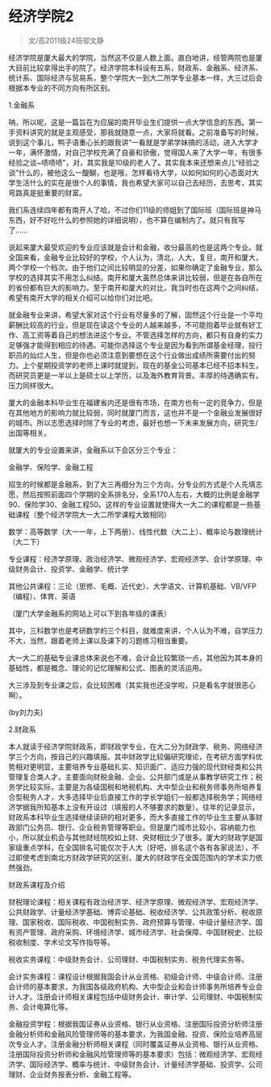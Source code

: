 
# 经济学院2  

> 文/高2011级24班邬文静  

经济学院是厦大最大的学院，当然这不仅是人数上面。直白地讲，经管两院也是厦大目前比较拿得出手的院了。经济学院本科设有五系，财政系、金融系、经济系、统计系、国际经济与贸易系，整个学院大一到大二所学专业基本一样，大三过后会根据本专业的不同方向有所区别。

1.金融系

呐，所以呢，这是一篇旨在为应届的南开毕业生们提供一点大学信息的东西。第一手资料讲究的就是主观感受，那我就随意一点，大家将就看。之前准备写的时候，说到这个事儿，鸭子语重心长的跟我讲“一看就是学弟学妹搞的活动，进入大学才一年，满怀激情，对自己学校充满了自豪和骄傲，觉得国人来了大学一年，有很多经验之谈~啧啧啧”，对，其实我是10级的老人了。其实我本来还想来点儿“经验之谈”什么的，被他这么一醍醐，也是哦，怎样看待大学，以如何如何的心态面对大学生活什么的实在是很个人的事情，我也希望大家可以自己去经历，去思考，其实弯路真是挺重要的财富。

我们系连续四年都有南开人了哈，不过你们11级的师姐到了国际班（国际班是神马东西，好不好吃什么的参照她的详细说明），也不算在编制内了。就只有我写了……

说起来厦大最受欢迎的专业应该就是会计和金融，收分最高的也是这两个专业。就全国来看，金融专业比较好的学校，个人认为，清北，人大，复旦，南开和厦大，两个学校一个档次。由于他们之间比较明显的分差，如果你确定了金融专业，那么学校的选择其实不用怎么纠结。南开和厦大虽然总体来讲比较弱，但是在各自所在的省份都有巨大的影响力。至于南开和厦大的对比，我当时也在这两个之间纠结，希望有南开大学的相关介绍可以给你们对比吧。

就金融专业来讲，希望大家对这个行业有尽量多的了解，固然这个行业是一个平均薪酬比较高的行业，但是现在读这个专业的人越来越多，不可能抱着毕业就有好工作、高工资等着自己的想法进这个专业。不管选择怎样的方向，都只有自身的实力足够强才能得到相应的待遇。可能你选择这个专业是因为看到所谓基金经理，投行职员的灿烂人生，但是你也必须注意到要想在这个行业做出成绩所需要付出的努力。上个星期投资学的老师上课时就提到，现在的基金公司基本已经不招本科生，而研究员更是一半以上是硕士以上学历，以及海外教育背景。丰厚的待遇确实有，压力同样很大。

厦大的金融本科毕业生在福建省内还是很有市场，在南方也有一定的竞争力，但是在其他地方的影响力就比较弱，同时就厦门而言，这也并不是一个金融业发展很好的城市。所以志愿选择时除了专业的考虑，最好也想一下未来发展方向，研究生/出国等相关。

就厦大的专业设置来讲，金融系以下会区分三个专业：

金融学、保险学、金融工程

招生的时候都是金融系，到了大三再细分为三个方向，分专业的方式是个人先填志愿，然后按照前面四个学期的全系排名分，全系170人左右，大概的比例是金融学90、保险学30、金融工程50。这样的专业设置就使得大一大二的课程都是一些基础课程（整个经济学院大一大二所学课程大致相同）

数学：高等数学（大一一年，上下两册）、线性代数（大二上）、概率论与数理统计（大二下）

专业课程：经济学原理、政治经济学、微观经济学、宏观经济学、会计学原理、中级财务会计、投资学、金融学、统计学

其他公共课程：三论（思修、毛概、近代史）、大学语文、计算机基础、VB/VFP（编程）、体育、英语

（厦门大学金融系的网站上可以下到各年级的课表）

其中，三科数学也是考研数学的三个科目，就难度来讲，个人认为不难，自学压力不大，当然，跟着老师上课以及课下的习题练习相当重要。

大一大二的基础专业课总体来说也不难，会计会比较繁琐一点，其他因为其本身的基础性，都是概念、理论的记忆理解和公式、图表的灵活运用。

大三涉及到专业课之后，会比较困难（其实我也还没学啦，只是看名字就很恶心啊）。

(by刘力夫)

2.财政系

本人就读于经济学院财政系，即财政学专业，在大二分为财政学、税务、网络经济学三个方向，按自己的兴趣填报。其中财政学比较偏研究理论，在考研方面学科优势相对更明显，主要培养专业基础扎实、知识面广、适应力强的现代财经类和公共管理复合类人才，主要面向财税金融、企业、公共部门或是从事教学研究工作；税务学比较实际，主要是为各级国税和地税机构、大中型企业和税务师事务所培养复合型税务人才，大多选择毕业后直接工作的学长学姐们一般都选择税务学；网络经济学据我所知基本上没有开设过（填报的人不够要求的数量）。往年的记录显示，财政系本科毕业生选择继续读研的相对更多，而大多直接工作的毕业生主要从事财政部门公务员、银行、企业税务管理等职业。但是厦门城市比较小，容纳能力也小，所以就业机会与其他财经院校如上财、央财相比少了很多。厦大的财政学是国家级重点学科，在全国排名可能仅次于人大（好吧，排名这个各有各家说法），不过即使考虑到南北方财政学研究的区别，厦大的财政学在全国范围内的学术实力依然强劲。

财政系课程及介绍

财税理论课程：相关课程有政治经济学、经济学原理、微观经济学、宏观经济学、公共财政学、计量经济学基础、博弈论基础、税收经济学、公共政策分析、税收原理、国家税收、国际税收、中国税制实务、政府预算与管理、中级计量经济学、国有资产管理、政府采购、环境经济学、城市经济学、社会保障、中国财税史、比较税收制度、学术论文写作指导等。

税收实务课程：中级财务会计、公司理财、中国税制实务、税务代理实务等。

会计实务课程：课程设计根据我国会计从业资格、初级会计师、中级会计师、注册会计师的基本要求，为我国各级政府机构、大中型企业和会计师事务所培养专业会计人才。注册会计师相关课程包括中级财务会计、审计学、公司理财、中国税制实务、会计电算化等。

金融投资学程：根据我国证券从业资格、银行从业资格、注册国际投资分析师注册金融分析师和金融风险管理师等的基本要求，为我国金融、投资、保险业培养高层次专业人才。注册金融分析师相关课程（同时覆盖证券从业资格、银行从业资格、注册国际投资分析师和金融风险管理师等的基本要求）包括：微观经济学、宏观经济学、国际经济学、概率与统计、中级财务会计、计量经济学基础、投资学、公司理财、企业财务报表分析、金融工程等。


